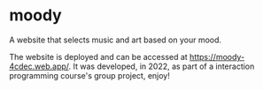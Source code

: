 # moody
A website that selects music and art based on your mood.

The website is deployed and can be accessed at https://moody-4cdec.web.app/.
It was developed, in 2022, as part of a interaction programming course's group project, enjoy!
